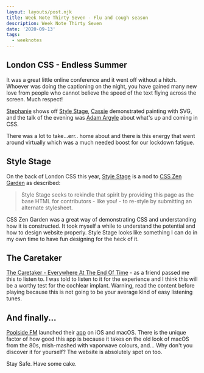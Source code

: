 ```yaml
---
layout: layouts/post.njk
title: Week Note Thirty Seven - Flu and cough season
description: Week Note Thirty Seven
date: '2020-09-13'
tags:
  - weeknotes
---
```


## London CSS - Endless Summer

It was a great little online conference and it went off without a hitch. Whoever was doing the captioning on the night, you have gained many new love from people who cannot believe the speed of the text flying across the screen. Much respect!

[Stephanie](https://thinkdobecreate.com) shows off [Style Stage](https://stylestage.dev), [Cassie](https://www.cassie.codes) demonstrated painting with SVG, and the talk of the evening was [Adam Argyle](https://nerdy.dev) about what's up and coming in CSS.

There was a lot to take...err.. home about and there is this energy that went around virtually which was a much needed boost for our lockdown fatigue.

## Style Stage

On the back of London CSS this year, [Style Stage](https://stylestage.dev) is a nod to [CSS Zen Garden](http://www.csszengarden.com/) as described:

> Style Stage seeks to rekindle that spirit by providing this page as the base HTML for contributors - like you! - to re-style by submitting an alternate stylesheet.

CSS Zen Garden was a great way of demonstrating CSS and understanding how it is constructed. It took myself a while to understand the potential and how to design website properly. Style Stage looks like something I can do in my own time to have fun designing for the heck of it.

## The Caretaker

[The Caretaker - Everywhere At The End Of Time](https://www.youtube.com/watch?v=wJWksPWDKOc) - as a friend passed me this to listen to. I was told to listen to it for the experience and I think this will be a worthy test for the cochlear implant. Warning, read the content before playing because this is not going to be your average kind of easy listening tunes.

## And finally...

[Poolside FM](https://poolside.fm) launched their [app](https://poolside.fm/app) on iOS and macOS. There is the unique factor of how good this app is because it takes on the old look of macOS from the 80s, mish-mashed with vaporwave colours, and... Why don't you discover it for yourself? The website is absolutely spot on too.

Stay Safe. Have some cake.
